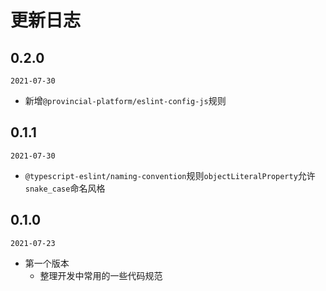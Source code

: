 # 更新日志


## 0.2.0
`2021-07-30`
- 新增`@provincial-platform/eslint-config-js`规则

## 0.1.1
`2021-07-30`
- `@typescript-eslint/naming-convention`规则`objectLiteralProperty`允许`snake_case`命名风格

## 0.1.0
`2021-07-23`
- 第一个版本
  - 整理开发中常用的一些代码规范
